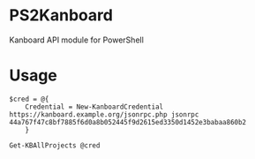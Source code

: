 # PS2Kanboard
Kanboard API module for PowerShell

# Usage

    $cred = @{
        Credential = New-KanboardCredential https://kanboard.example.org/jsonrpc.php jsonrpc 44a767f47c8bf7885f6d0a8b052445f9d2615ed3350d1452e3babaa860b2
        }

    Get-KBAllProjects @cred 
	
